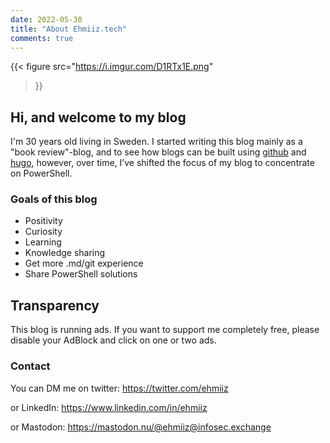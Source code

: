 ```yaml
---
date: 2022-05-30
title: "About Ehmiiz.tech"
comments: true
---
```

{{< figure
  src="https://i.imgur.com/D1RTx1E.png"
>}}

## Hi, and welcome to my blog

I'm 30 years old living in Sweden. I started writing this blog mainly as a "book review"-blog, and to see how blogs can be built using [github](https://github.com/ehmiiz/hugofancyblog/) and [hugo](https://gohugo.io/), however, over time, I’ve shifted the focus of my blog to concentrate on PowerShell.

### Goals of this blog

* Positivity
* Curiosity
* Learning
* Knowledge sharing
* Get more .md/git experience
* Share PowerShell solutions

## Transparency

This blog is running ads. If you want to support me completely free, please disable your AdBlock and click on one or two ads.

### Contact

You can DM me on twitter:
https://twitter.com/ehmiiz

or LinkedIn:
https://www.linkedin.com/in/ehmiiz

or Mastodon:
https://mastodon.nu/@ehmiiz@infosec.exchange
